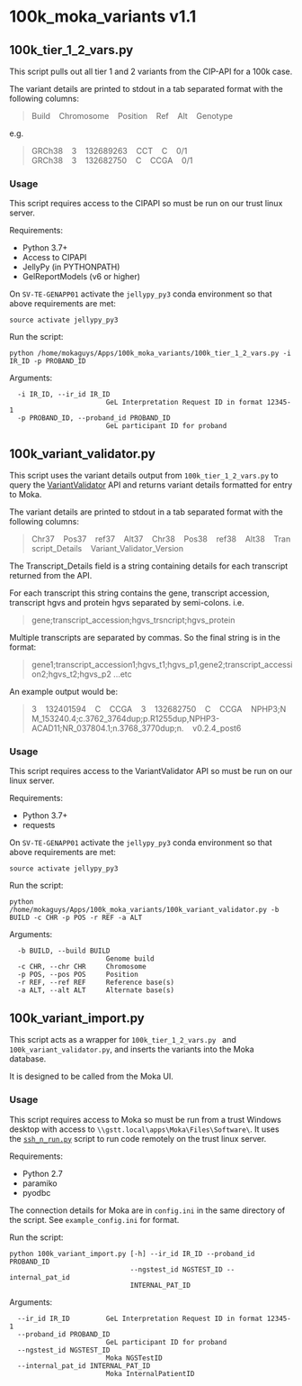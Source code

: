 # 100k_moka_variants v1.1
## 100k_tier_1_2_vars.py 

This script pulls out all tier 1 and 2 variants from the CIP-API for a 100k case.

The variant details are printed to stdout in a tab separated format with the following columns:

> Build&nbsp;&nbsp;&nbsp;&nbsp;Chromosome&nbsp;&nbsp;&nbsp;&nbsp;Position&nbsp;&nbsp;&nbsp;&nbsp;Ref&nbsp;&nbsp;&nbsp;&nbsp;Alt&nbsp;&nbsp;&nbsp;&nbsp;Genotype

e.g.

> GRCh38&nbsp;&nbsp;&nbsp;&nbsp;3&nbsp;&nbsp;&nbsp;&nbsp;132689263&nbsp;&nbsp;&nbsp;&nbsp;CCT&nbsp;&nbsp;&nbsp;&nbsp;C&nbsp;&nbsp;&nbsp;&nbsp;0/1<br>GRCh38&nbsp;&nbsp;&nbsp;&nbsp;3&nbsp;&nbsp;&nbsp;&nbsp;132682750&nbsp;&nbsp;&nbsp;&nbsp;C&nbsp;&nbsp;&nbsp;&nbsp;CCGA&nbsp;&nbsp;&nbsp;&nbsp;0/1


### Usage

This script requires access to the CIPAPI so must be run on our trust linux server.

Requirements:

* Python 3.7+
* Access to CIPAPI
* JellyPy (in PYTHONPATH)
* GelReportModels (v6 or higher)


On `SV-TE-GENAPP01` activate the `jellypy_py3` conda environment so that above requirements are met:

```
source activate jellypy_py3
```

Run the script:

```
python /home/mokaguys/Apps/100k_moka_variants/100k_tier_1_2_vars.py -i IR_ID -p PROBAND_ID
```
Arguments:
```
  -i IR_ID, --ir_id IR_ID
                        GeL Interpretation Request ID in format 12345-1
  -p PROBAND_ID, --proband_id PROBAND_ID
                        GeL participant ID for proband
```

## 100k_variant_validator.py

This script uses the variant details output from `100k_tier_1_2_vars.py` to query the [VariantValidator](https://variantvalidator.org/) API and returns variant details formatted for entry to Moka.

The variant details are printed to stdout in a tab separated format with the following columns:

> Chr37&nbsp;&nbsp;&nbsp;&nbsp;Pos37&nbsp;&nbsp;&nbsp;&nbsp;ref37&nbsp;&nbsp;&nbsp;&nbsp;Alt37&nbsp;&nbsp;&nbsp;&nbsp;Chr38&nbsp;&nbsp;&nbsp;&nbsp;Pos38&nbsp;&nbsp;&nbsp;&nbsp;ref38&nbsp;&nbsp;&nbsp;&nbsp;Alt38&nbsp;&nbsp;&nbsp;&nbsp;Transcript_Details&nbsp;&nbsp;&nbsp;&nbsp;Variant_Validator_Version


The Transcript_Details field is a string containing details for each transcript returned from the API. 

For each transcript this string contains the gene, transcript accession, transcript hgvs and protein hgvs separated by semi-colons. i.e.

> gene;transcript_accession;hgvs_trsncript;hgvs_protein

Multiple transcripts are separated by commas. So the final string is in the format:

> gene1;transcript_accession1;hgvs_t1;hgvs_p1,gene2;transcript_accession2;hgvs_t2;hgvs_p2 ...etc

An example output would be:

> 3&nbsp;&nbsp;&nbsp;&nbsp;132401594&nbsp;&nbsp;&nbsp;&nbsp;C&nbsp;&nbsp;&nbsp;&nbsp;CCGA&nbsp;&nbsp;&nbsp;&nbsp;3&nbsp;&nbsp;&nbsp;&nbsp;132682750&nbsp;&nbsp;&nbsp;&nbsp;C&nbsp;&nbsp;&nbsp;&nbsp;CCGA&nbsp;&nbsp;&nbsp;&nbsp;NPHP3;NM_153240.4;c.3762_3764dup;p.R1255dup,NPHP3-ACAD11;NR_037804.1;n.3768_3770dup;n.&nbsp;&nbsp;&nbsp;&nbsp;v0.2.4_post6


### Usage

This script requires access to the VariantValidator API so must be run on our linux server.

Requirements:

* Python 3.7+
* requests

On `SV-TE-GENAPP01` activate the `jellypy_py3` conda environment so that above requirements are met:

```
source activate jellypy_py3
```

Run the script:

```
python /home/mokaguys/Apps/100k_moka_variants/100k_variant_validator.py -b BUILD -c CHR -p POS -r REF -a ALT
```
Arguments:
```
  -b BUILD, --build BUILD
                        Genome build
  -c CHR, --chr CHR     Chromosome
  -p POS, --pos POS     Position
  -r REF, --ref REF     Reference base(s)
  -a ALT, --alt ALT     Alternate base(s)
```

## 100k_variant_import.py 

This script acts as a wrapper for `100k_tier_1_2_vars.py ` and `100k_variant_validator.py`, and inserts the variants into the Moka database.

It is designed to be called from the Moka UI.

### Usage

This script requires access to Moka so must be run from a trust Windows desktop with access to `\\gstt.local\apps\Moka\Files\Software\`. It uses the [`ssh_n_run.py`](https://github.com/moka-guys/ssh_to_genapp) script to run code remotely on the trust linux server.

Requirements:

* Python 2.7
* paramiko
* pyodbc

The connection details for Moka are in `config.ini` in the same directory of the script. See `example_config.ini` for format.

Run the script:

```
python 100k_variant_import.py [-h] --ir_id IR_ID --proband_id PROBAND_ID
                              --ngstest_id NGSTEST_ID --internal_pat_id
                              INTERNAL_PAT_ID
```

Arguments:
```
  --ir_id IR_ID         GeL Interpretation Request ID in format 12345-1
  --proband_id PROBAND_ID
                        GeL participant ID for proband
  --ngstest_id NGSTEST_ID
                        Moka NGSTestID
  --internal_pat_id INTERNAL_PAT_ID
                        Moka InternalPatientID
```
